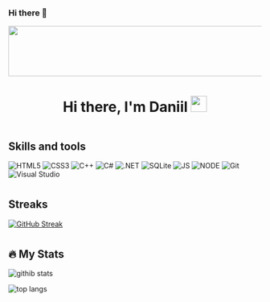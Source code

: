 ### Hi there 👋

<div id="header" align="center">
  <img src="https://media.giphy.com/media/smzfl3E7a4iHK/giphy.gif" width=600" height="100"/>
</div>

<h1 align="center">Hi there, I'm Daniil</a>
<img src="https://github.com/blackcater/blackcater/raw/main/images/Hi.gif" height="32"/></h1>
<img src="https://komarev.com/ghpvc/?username=your-github-ermakovdaniil&style=flat-square&color=blue" alt=""/>

## Skills and tools

![HTML5](https://img.shields.io/badge/html5-%23E34F26.svg?style=for-the-badge&logo=html5&logoColor=black)
![CSS3](https://img.shields.io/badge/css3-%231572B6.svg?style=for-the-badge&logo=css3&logoColor=white)
![C++](https://img.shields.io/badge/C%2B%2B-00599C?style=for-the-badge&logo=c%2B%2B&logoColor=white)
![C#](https://img.shields.io/badge/c%23-%239b4e97.svg?style=for-the-badge&logo=csharp&logoColor=white)
![.NET](https://img.shields.io/badge/.NET-5C2D91?style=for-the-badge&logo=.net&logoColor=white)
![SQLite](https://img.shields.io/badge/SQLite-07405E?style=for-the-badge&logo=sqlite&logoColor=white)
![JS](https://img.shields.io/badge/JavaScript-%23f7e018.svg?style=for-the-badge&logo=javascript&logoColor=black)
![NODE](https://img.shields.io/badge/Node.js-43853D?style=for-the-badge&logo=node.js&logoColor=white)
![Git](https://img.shields.io/badge/git-%23F05033.svg?style=for-the-badge&logo=git&logoColor=black)
![Visual Studio](https://img.shields.io/badge/Visual%20Studio-9b4e97.svg?style=for-the-badge&logo=visual-studio&logoColor=white)
<h1></h1>

## Streaks

[![GitHub Streak](http://github-readme-streak-stats.herokuapp.com?user=ermakovdaniil&theme=dark&background=000000)](https://git.io/streak-stats)

<h1></h1>

## 🔥 My Stats

![githib stats](https://github-readme-stats-git-masterrstaa-rickstaa.vercel.app/api?username=ermakovdaniil&hide_border=true&count_private=true&include_all_commits=true&layout=compact&show_icons=true&theme=cobalt&icon_color=5194f0&bg_color=0d1117&locale=en)

![top langs](https://github-readme-stats-git-masterrstaa-rickstaa.vercel.app/api/top-langs/?username=ermakovdaniil&langs_count=7&hide=css,scss&layout=compact&hide_border=true&theme=dark&icon_color=5194f0&bg_color=0d1117)

